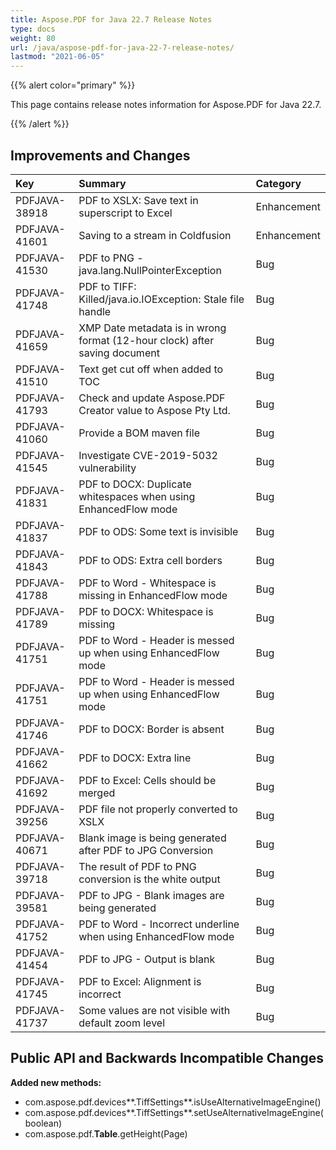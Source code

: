 ```yaml
---
title: Aspose.PDF for Java 22.7 Release Notes
type: docs
weight: 80
url: /java/aspose-pdf-for-java-22-7-release-notes/
lastmod: "2021-06-05"
---
```


{{% alert color="primary" %}}

This page contains release notes information for Aspose.PDF for Java 22.7.

{{% /alert %}}
## **Improvements and Changes**

|**Key**|**Summary**|**Category**|
| :- | :- | :- |
|PDFJAVA-38918|PDF to XSLX: Save text in superscript to Excel|Enhancement|
|PDFJAVA-41601|Saving to a stream in Coldfusion|Enhancement|
|PDFJAVA-41530|PDF to PNG - java.lang.NullPointerException|Bug|
|PDFJAVA-41748|PDF to TIFF: Killed/java.io.IOException: Stale file handle|Bug|
|PDFJAVA-41659|XMP Date metadata is in wrong format (12-hour clock) after saving document|Bug|
|PDFJAVA-41510|Text get cut off when added to TOC|Bug|
|PDFJAVA-41793|Check and update Aspose.PDF Creator value to Aspose Pty Ltd.|Bug|
|PDFJAVA-41060|Provide a BOM maven file|Bug|
|PDFJAVA-41545|Investigate CVE-2019-5032 vulnerability|Bug|
|PDFJAVA-41831|PDF to DOCX: Duplicate whitespaces when using EnhancedFlow mode|Bug|
|PDFJAVA-41837|PDF to ODS: Some text is invisible|Bug|
|PDFJAVA-41843|PDF to ODS: Extra cell borders|Bug|
|PDFJAVA-41788|PDF to Word - Whitespace is missing in EnhancedFlow mode|Bug|
|PDFJAVA-41789|PDF to DOCX: Whitespace is missing|Bug|
|PDFJAVA-41751|PDF to Word - Header is messed up when using EnhancedFlow mode|Bug|
|PDFJAVA-41751|PDF to Word - Header is messed up when using EnhancedFlow mode|Bug|
|PDFJAVA-41746|PDF to DOCX: Border is absent|Bug|
|PDFJAVA-41662|PDF to DOCX: Extra line|Bug|
|PDFJAVA-41692|PDF to Excel: Cells should be merged|Bug|
|PDFJAVA-39256|PDF file not properly converted to XSLX|Bug|
|PDFJAVA-40671|Blank image is being generated after PDF to JPG Conversion|Bug|
|PDFJAVA-39718|The result of PDF to PNG conversion is the white output|Bug|
|PDFJAVA-39581|PDF to JPG - Blank images are being generated|Bug|
|PDFJAVA-41752|PDF to Word - Incorrect underline when using EnhancedFlow mode|Bug|
|PDFJAVA-41454|PDF to JPG - Output is blank|Bug|
|PDFJAVA-41745|PDF to Excel: Alignment is incorrect|Bug|
|PDFJAVA-41737|Some values are not visible with default zoom level|Bug|


## **Public API and Backwards Incompatible Changes**




**Added new  methods:**

- com.aspose.pdf.devices**.TiffSettings**.isUseAlternativeImageEngine()
- com.aspose.pdf.devices**.TiffSettings**.setUseAlternativeImageEngine(boolean)
- com.aspose.pdf.**Table**.getHeight(Page)




